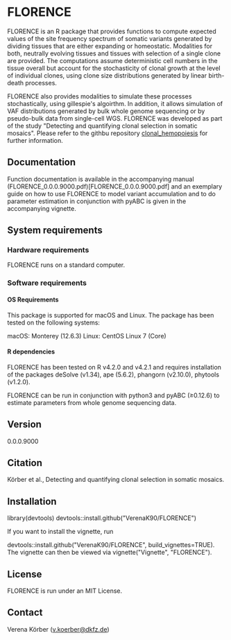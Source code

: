 # FLORENCE

FLORENCE is an R package that provides functions to compute expected values of the site frequency spectrum of somatic variants generated by dividing tissues that are either expanding or homeostatic. Modalities for both, neutrally evolving tissues and tissues with selection of a single clone are provided. The computations assume deterministic cell numbers in the tissue overall but account for the stochasticity of clonal growth at the level of individual clones, using clone size distributions generated by linear birth-death processes. 

FLORENCE also provides modalities to simulate these processes stochastically, using gillespie's algoirthm. In addition, it allows simulation of VAF distributions generated by bulk whole genome sequencing or by pseudo-bulk data from single-cell WGS. FLORENCE was developed as part of the study "Detecting and quantifying clonal selection in somatic mosaics". Please refer to the githbu repository [clonal_hemopoiesis](github/VerenaK90/clonal_hemopoiesis) for further information.

## Documentation

Function documentation is available in the accompanying manual (FLORENCE_0.0.0.9000.pdf)[FLORENCE_0.0.0.9000.pdf] and an exemplary guide on how to use FLORENCE to model variant accumulation and to do parameter estimation in conjunction with pyABC is given in the accompanying vignette. 

## System requirements

### Hardware requirements

FLORENCE runs on a standard computer.

### Software requirements

#### OS Requirements

This package is supported for macOS and Linux. The package has been tested on the following systems:

macOS: Monterey (12.6.3)
Linux: CentOS Linux 7 (Core)

#### R dependencies

FLORENCE has been tested on R v4.2.0 and v4.2.1 and requires installation of the packages deSolve (v1.34), ape (5.6.2), phangorn (v2.10.0), phytools (v1.2.0).

FLORENCE can be run in conjunction with python3 and pyABC (≥0.12.6) to estimate parameters from whole genome sequencing data.

## Version

0.0.0.9000

## Citation

Körber et al., Detecting and quantifying clonal selection in somatic mosaics.

## Installation

library(devtools)
devtools::install.github("VerenaK90/FLORENCE")

If you want to install the vignette, run

devtools::install.github("VerenaK90/FLORENCE", build_vignettes=TRUE). The vignette can then be viewed via vignette("Vignette", "FLORENCE").

## License

FLORENCE is run under an MIT License.

## Contact

Verena Körber (v.koerber@dkfz.de)
